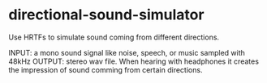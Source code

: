# directional-sound-simulator
Use HRTFs to simulate sound coming from different directions.

INPUT: a mono sound signal like noise, speech, or music sampled with 48kHz
OUTPUT: stereo wav file. When hearing with headphones it creates the impression of sound comming from certain directions.
